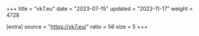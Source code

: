 +++
title = "vk7.eu"
date = "2023-07-15"
updated = "2023-11-17"
weight = 4728

[extra]
source = "https://vk7.eu/"
ratio = 56
size = 5
+++
